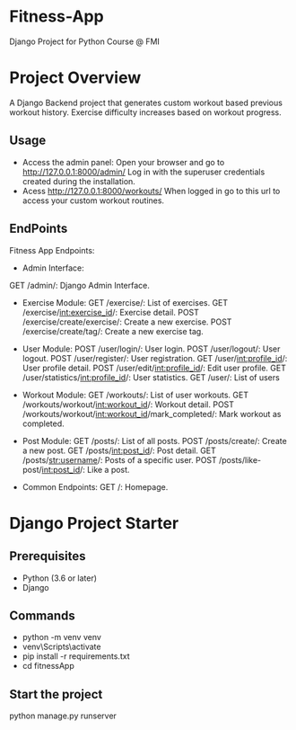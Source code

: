 # Fitness-App
Django Project for Python Course @ FMI

# Project Overview 
A Django Backend project that generates custom workout based previous workout history. Exercise difficulty increases based on workout progress. 

## Usage
 - Access the admin panel:
Open your browser and go to http://127.0.0.1:8000/admin/
Log in with the superuser credentials created during the installation.
 - Acess http://127.0.0.1:8000/workouts/ 
When logged in go to this url to access your custom workout routines.

## EndPoints
Fitness App Endpoints:

 - Admin Interface:

GET /admin/: Django Admin Interface.

 - Exercise Module:
GET /exercise/: List of exercises.
GET /exercise/<int:exercise_id>/: Exercise detail.
POST /exercise/create/exercise/: Create a new exercise.
POST /exercise/create/tag/: Create a new exercise tag.

 - User Module:
POST /user/login/: User login.
POST /user/logout/: User logout.
POST /user/register/: User registration.
GET /user/<int:profile_id>/: User profile detail.
POST /user/edit/<int:profile_id>/: Edit user profile.
GET /user/statistics/<int:profile_id>/: User statistics.
GET /user/: List of users

 - Workout Module:
GET /workouts/: List of user workouts.
GET /workouts/workout/<int:workout_id>/: Workout detail.
POST /workouts/workout/<int:workout_id>/mark_completed/: Mark workout as completed.

 - Post Module:
GET /posts/: List of all posts.
POST /posts/create/: Create a new post.
GET /posts/<int:post_id>/: Post detail.
GET /posts/<str:username>/: Posts of a specific user.
POST /posts/like-post/<int:post_id>/: Like a post.

 - Common Endpoints:
GET /: Homepage.

# Django Project Starter
## Prerequisites

- Python (3.6 or later)
- Django

## Commands
 - python -m venv venv
 - venv\Scripts\activate
 - pip install -r requirements.txt
 - cd fitnessApp

## Start the project
python manage.py runserver
